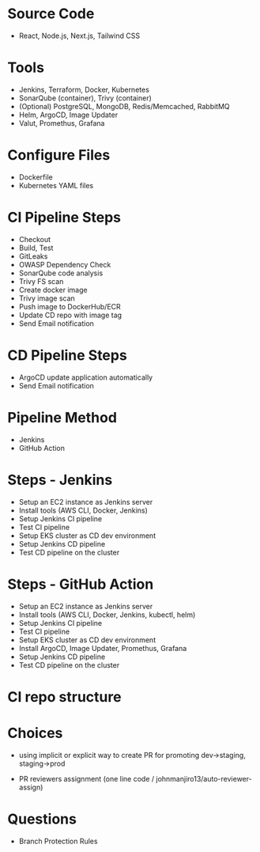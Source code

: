 # Source Code

- React, Node.js, Next.js, Tailwind CSS

# Tools

- Jenkins, Terraform, Docker, Kubernetes
- SonarQube (container), Trivy (container)
- (Optional) PostgreSQL, MongoDB, Redis/Memcached, RabbitMQ
- Helm, ArgoCD, Image Updater
- Valut, Promethus, Grafana

# Configure Files

- Dockerfile
- Kubernetes YAML files

# CI Pipeline Steps

- Checkout
- Build, Test
- GitLeaks
- OWASP Dependency Check
- SonarQube code analysis
- Trivy FS scan
- Create docker image
- Trivy image scan
- Push image to DockerHub/ECR
- Update CD repo with image tag
- Send Email notification

# CD Pipeline Steps

- ArgoCD update application automatically
- Send Email notification

# Pipeline Method

- Jenkins
- GitHub Action

# Steps - Jenkins

- Setup an EC2 instance as Jenkins server
- Install tools (AWS CLI, Docker, Jenkins)
- Setup Jenkins CI pipeline
- Test CI pipeline
- Setup EKS cluster as CD dev environment
- Setup Jenkins CD pipeline
- Test CD pipeline on the cluster

# Steps - GitHub Action

- Setup an EC2 instance as Jenkins server
- Install tools (AWS CLI, Docker, Jenkins, kubectl, helm)
- Setup Jenkins CI pipeline
- Test CI pipeline
- Setup EKS cluster as CD dev environment
- Install ArgoCD, Image Updater, Promethus, Grafana
- Setup Jenkins CD pipeline
- Test CD pipeline on the cluster

# CI repo structure



# Choices

- using implicit or explicit way to create PR for promoting dev->staging, staging->prod

- PR reviewers assignment (one line code / johnmanjiro13/auto-reviewer-assign)

# Questions

- Branch Protection Rules
